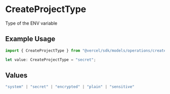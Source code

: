 # CreateProjectType

Type of the ENV variable

## Example Usage

```typescript
import { CreateProjectType } from "@vercel/sdk/models/operations/createproject.js";

let value: CreateProjectType = "secret";
```

## Values

```typescript
"system" | "secret" | "encrypted" | "plain" | "sensitive"
```
